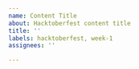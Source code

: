 ```yaml
---
name: Content Title
about: Hacktoberfest content title
title: ''
labels: hacktoberfest, week-1
assignees: ''

---
```



